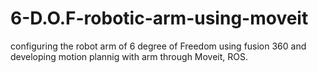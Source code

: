 # 6-D.O.F-robotic-arm-using-moveit
configuring the robot arm of 6 degree of Freedom using fusion 360 and developing motion plannig with arm through Moveit, ROS.
